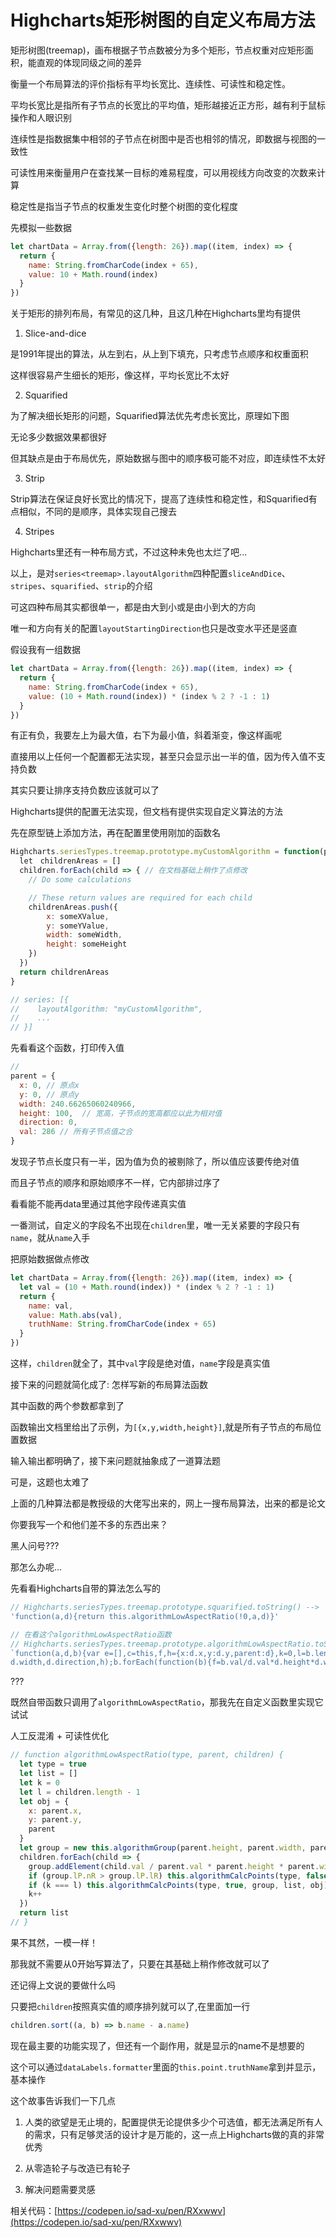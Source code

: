 # Highcharts矩形树图的自定义布局方法

矩形树图(treemap)，画布根据子节点数被分为多个矩形，节点权重对应矩形面积，能直观的体现同级之间的差异

衡量一个布局算法的评价指标有平均长宽比、连续性、可读性和稳定性。

平均长宽比是指所有子节点的长宽比的平均值，矩形越接近正方形，越有利于鼠标操作和人眼识别

连续性是指数据集中相邻的子节点在树图中是否也相邻的情况，即数据与视图的一致性

可读性用来衡量用户在查找某一目标的难易程度，可以用视线方向改变的次数来计算

稳定性是指当子节点的权重发生变化时整个树图的变化程度

先模拟一些数据

```js
let chartData = Array.from({length: 26}).map((item, index) => {
  return {
    name: String.fromCharCode(index + 65),
    value: 10 + Math.round(index)
  }
})

```

关于矩形的排列布局，有常见的这几种，且这几种在Highcharts里均有提供

1. Slice-and-dice

是1991年提出的算法，从左到右，从上到下填充，只考虑节点顺序和权重面积

这样很容易产生细长的矩形，像这样，平均长宽比不太好

2. Squarified

为了解决细长矩形的问题，Squarified算法优先考虑长宽比，原理如下图

无论多少数据效果都很好

但其缺点是由于布局优先，原始数据与图中的顺序极可能不对应，即连续性不太好

3. Strip

Strip算法在保证良好长宽比的情况下，提高了连续性和稳定性，和Squarified有点相似，不同的是顺序，具体实现自己搜去

4. Stripes

Highcharts里还有一种布局方式，不过这种未免也太烂了吧...


以上，是对`series<treemap>.layoutAlgorithm`四种配置`sliceAndDice`、`stripes`、`squarified`、`strip`的介绍

可这四种布局其实都很单一，都是由大到小或是由小到大的方向

唯一和方向有关的配置`layoutStartingDirection`也只是改变水平还是竖直



假设我有一组数据

```js
let chartData = Array.from({length: 26}).map((item, index) => {
  return {
    name: String.fromCharCode(index + 65),
    value: (10 + Math.round(index)) * (index % 2 ? -1 : 1) 
  }
})
```

有正有负，我要左上为最大值，右下为最小值，斜着渐变，像这样画呢

直接用以上任何一个配置都无法实现，甚至只会显示出一半的值，因为传入值不支持负数

其实只要让排序支持负数应该就可以了

Highcharts提供的配置无法实现，但文档有提供实现自定义算法的方法

先在原型链上添加方法，再在配置里使用刚加的函数名

```js
Highcharts.seriesTypes.treemap.prototype.myCustomAlgorithm = function(parent, children) {
  let　childrenAreas = []
  children.forEach(child => { // 在文档基础上稍作了点修改
    // Do some calculations

    // These return values are required for each child
    childrenAreas.push({
        x: someXValue,
        y: someYValue,
        width: someWidth,
        height: someHeight
    })
  })
  return childrenAreas
}

// series: [{
//    layoutAlgorithm: "myCustomAlgorithm",
//    ...
// }]
```

先看看这个函数，打印传入值

```js
// 
parent = {
  x: 0, // 原点x
  y: 0, // 原点y
  width: 240.66265060240966,
  height: 100,  // 宽高，子节点的宽高都应以此为相对值
  direction: 0,
  val: 286 // 所有子节点值之合
}
```

发现子节点长度只有一半，因为值为负的被剔除了，所以值应该要传绝对值

而且子节点的顺序和原始顺序不一样，它内部排过序了

看看能不能再data里通过其他字段传递真实值

一番测试，自定义的字段名不出现在`children`里，唯一无关紧要的字段只有`name`，就从`name`入手

把原始数据做点修改

```js
let chartData = Array.from({length: 26}).map((item, index) => {
  let val = (10 + Math.round(index)) * (index % 2 ? -1 : 1)
  return {
    name: val,
    value: Math.abs(val),
    truthName: String.fromCharCode(index + 65)
  }
})
```

这样，`children`就全了，其中`val`字段是绝对值，`name`字段是真实值

接下来的问题就简化成了: 怎样写新的布局算法函数

其中函数的两个参数都拿到了

函数输出文档里给出了示例，为`[{x,y,width,height}]`,就是所有子节点的布局位置数据

输入输出都明确了，接下来问题就抽象成了一道算法题

可是，这题也太难了

上面的几种算法都是教授级的大佬写出来的，网上一搜布局算法，出来的都是论文

你要我写一个和他们差不多的东西出来？

黑人问号???


那怎么办呢...

先看看Highcharts自带的算法怎么写的

```js
// Highcharts.seriesTypes.treemap.prototype.squarified.toString() -->
'function(a,d){return this.algorithmLowAspectRatio(!0,a,d)}'

// 在看这个algorithmLowAspectRatio函数
// Highcharts.seriesTypes.treemap.prototype.algorithmLowAspectRatio.toString() -->
`function(a,d,b){var e=[],c=this,f,h={x:d.x,y:d.y,parent:d},k=0,l=b.length-1,r=new this.algorithmGroup(d.height,
d.width,d.direction,h);b.forEach(function(b){f=b.val/d.val*d.height*d.width;r.addElement(f);r.lP.nR>r.lP.lR&&c.algorithmCalcPoints(a,!1,r,e,h);k===l&&c.algorithmCalcPoints(a,!0,r,e,h);k+=1});return e}`
```

???

既然自带函数只调用了`algorithmLowAspectRatio`，那我先在自定义函数里实现它试试

人工反混淆 + 可读性优化

```js
// function algorithmLowAspectRatio(type, parent, children) {
  let type = true
  let list = []
  let k = 0
  let l = children.length - 1
  let obj = {
    x: parent.x,
    y: parent.y,
    parent
  }
  let group = new this.algorithmGroup(parent.height, parent.width, parent.direction, obj)
  children.forEach(child => {
    group.addElement(child.val / parent.val * parent.height * parent.width)
    if (group.lP.nR > group.lP.lR) this.algorithmCalcPoints(type, false, group, list, obj)
    if (k === l) this.algorithmCalcPoints(type, true, group, list, obj)
    k++
  })
  return list
// }
```

果不其然，一模一样！

那我就不需要从0开始写算法了，只要在其基础上稍作修改就可以了

还记得上文说的要做什么吗

只要把`children`按照真实值的顺序排列就可以了,在里面加一行

```js
children.sort((a, b) => b.name - a.name)
```

现在最主要的功能实现了，但还有一个副作用，就是显示的name不是想要的

这个可以通过`dataLabels.formatter`里面的`this.point.truthName`拿到并显示，基本操作


这个故事告诉我们一下几点

1. 人类的欲望是无止境的，配置提供无论提供多少个可选值，都无法满足所有人的需求，只有足够灵活的设计才是万能的，这一点上Highcharts做的真的非常优秀

2. 从零造轮子与改造已有轮子

3. 解决问题需要灵感



相关代码：[https://codepen.io/sad-xu/pen/RXxwwv](https://codepen.io/sad-xu/pen/RXxwwv)


